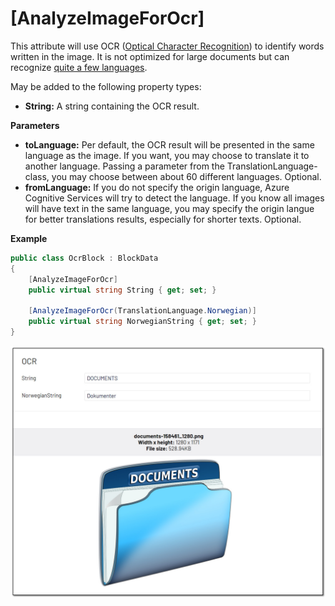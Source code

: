 # [AnalyzeImageForOcr]
This attribute will use OCR ([Optical Character Recognition](https://docs.microsoft.com/en-us/azure/cognitive-services/computer-vision/overview-ocr#ocr-optical-character-recognition-api)) to identify words written in the image. It is not optimized for large documents but can recognize [quite a few languages](https://docs.microsoft.com/en-us/azure/cognitive-services/computer-vision/language-support#text-recognition).

May be added to the following property types:

- **String:** A string containing the OCR result.

**Parameters**
- **toLanguage:** Per default, the OCR result will be presented in the same language as the image. If you want, you may choose to translate it to another language. Passing a parameter from the TranslationLanguage-class, you may choose between about 60 different languages. Optional.
- **fromLanguage:** If you do not specify the origin language, Azure Cognitive Services will try to detect the language. If you know all images will have text in the same language, you may specify the origin langue for better translations results, especially for shorter texts. Optional.

**Example**
``` C#
public class OcrBlock : BlockData
{
    [AnalyzeImageForOcr]
    public virtual string String { get; set; }

    [AnalyzeImageForOcr(TranslationLanguage.Norwegian)]
    public virtual string NorwegianString { get; set; }
}
```
![Ocr](./img/Ocr.jpg)